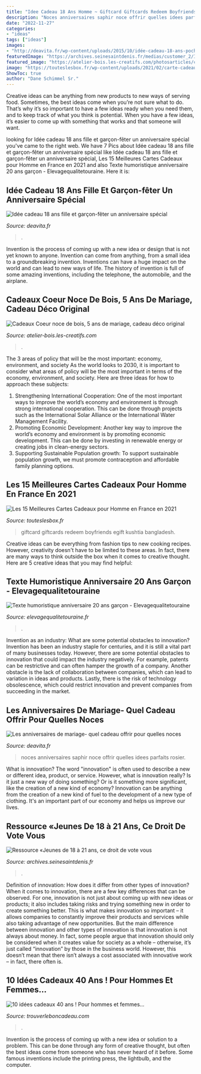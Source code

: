 ```yaml
---
title: "Idee Cadeau 18 Ans Homme ~ Giftcard Giftcards Redeem Boyfriends Egift Kushtia Bangladesh"
description: "Noces anniversaires saphir noce offrir quelles idees parfaits rosier"
date: "2022-11-27"
categories:
- "ideas"
tags: ["ideas"]
images:
- "http://deavita.fr/wp-content/uploads/2015/10/idée-cadeau-18-ans-poche-cuir-onglets-guitare.jpg"
featuredImage: "https://archives.seinesaintdenis.fr/medias/customer_2/IMG/AD093NI/03001_04000/AD093NI_0000003428_jpg_/1_0.jpg"
featured_image: "https://atelier-bois.les-creatifs.com/photosarticles/coeur_noce_bois_photo.jpg"
image: "https://touteslesbox.fr/wp-content/uploads/2021/02/carte-cadeau-homme.jpg"
ShowToc: true
author: "Dane Schimmel Sr."
---
```



Creative ideas can be anything from new products to new ways of serving food. Sometimes, the best ideas come when you’re not sure what to do. That’s why it’s so important to have a few ideas ready when you need them, and to keep track of what you think is potential. When you have a few ideas, it’s easier to come up with something that works and that someone will want.

	

		
looking for Idée cadeau 18 ans fille et garçon-fêter un anniversaire spécial you've came to the right web. We have 7 Pics about Idée cadeau 18 ans fille et garçon-fêter un anniversaire spécial like Idée cadeau 18 ans fille et garçon-fêter un anniversaire spécial, Les 15 Meilleures Cartes Cadeaux pour Homme en France en 2021 and also Texte humoristique anniversaire 20 ans garçon - Elevagequalitetouraine. Here it is:
		
    
## Idée Cadeau 18 Ans Fille Et Garçon-fêter Un Anniversaire Spécial

<img loading=lazy src="http://deavita.fr/wp-content/uploads/2015/10/idée-cadeau-18-ans-poche-cuir-onglets-guitare.jpg" onerror="this.onerror=null;this.src='https://tse4.mm.bing.net/th?id=OIP.rWA85ryXjwAd81JC9MzH4gHaHa&amp;pid=15.1';" alt="Idée cadeau 18 ans fille et garçon-fêter un anniversaire spécial">

_Source: deavita.fr_

>. 

	

Invention is the process of coming up with a new idea or design that is not yet known to anyone. Invention can come from anything, from a small idea to a groundbreaking invention. Inventions can have a huge impact on the world and can lead to new ways of life. The history of invention is full of some amazing inventions, including the telephone, the automobile, and the airplane.

    
## Cadeaux Coeur Noce De Bois, 5 Ans De Mariage, Cadeau Déco Original

<img loading=lazy src="https://atelier-bois.les-creatifs.com/photosarticles/coeur_noce_bois_photo.jpg" onerror="this.onerror=null;this.src='https://tse2.mm.bing.net/th?id=OIP.SU5RVyZB6CRoZKxd-PPPoQAAAA&amp;pid=15.1';" alt="Cadeaux Coeur noce de bois, 5 ans de mariage, cadeau déco original">

_Source: atelier-bois.les-creatifs.com_

>. 

	

The 3 areas of policy that will be the most important: economy, environment, and society
As the world looks to 2030, it is important to consider what areas of policy will be the most important in terms of the economy, environment, and society. Here are three ideas for how to approach these subjects: 
1. Strengthening International Cooperation: One of the most important ways to improve the world’s economy and environment is through strong international cooperation. This can be done through projects such as the International Solar Alliance or the International Water Management Facility. 
2. Promoting Economic Development: Another key way to improve the world’s economy and environment is by promoting economic development. This can be done by investing in renewable energy or creating jobs in clean-energy sectors. 
3. Supporting Sustainable Population growth: To support sustainable population growth, we must promote contraception and affordable family planning options.

    
## Les 15 Meilleures Cartes Cadeaux Pour Homme En France En 2021

<img loading=lazy src="https://touteslesbox.fr/wp-content/uploads/2021/02/carte-cadeau-homme.jpg" onerror="this.onerror=null;this.src='https://tse3.mm.bing.net/th?id=OIP.cMcZyKCQzX01ldNk0vFiCQHaEi&amp;pid=15.1';" alt="Les 15 Meilleures Cartes Cadeaux pour Homme en France en 2021">

_Source: touteslesbox.fr_

>giftcard giftcards redeem boyfriends egift kushtia bangladesh. 

	

Creative ideas can be everything from fashion tips to new cooking recipes. However, creativity doesn't have to be limited to these areas. In fact, there are many ways to think outside the box when it comes to creative thought. Here are 5 creative ideas that you may find helpful:

    
## Texte Humoristique Anniversaire 20 Ans Garçon - Elevagequalitetouraine

<img loading=lazy src="https://www.elevagequalitetouraine.fr/wp-content/uploads/2019/01/h1g5lb5u.jpg" onerror="this.onerror=null;this.src='https://tse2.mm.bing.net/th?id=OIP.FQzyYaXDwt9zvUlkskoHDgHaHR&amp;pid=15.1';" alt="Texte humoristique anniversaire 20 ans garçon - Elevagequalitetouraine">

_Source: elevagequalitetouraine.fr_

>. 

	

Invention as an industry: What are some potential obstacles to innovation?
Invention has been an industry staple for centuries, and it is still a vital part of many businesses today. However, there are some potential obstacles to innovation that could impact the industry negatively. For example, patents can be restrictive and can often hamper the growth of a company. Another obstacle is the lack of collaboration between companies, which can lead to variation in ideas and products. Lastly, there is the risk of technology obsolescence, which could restrict innovation and prevent companies from succeeding in the market.

    
## Les Anniversaires De Mariage- Quel Cadeau Offrir Pour Quelles Noces

<img loading=lazy src="https://deavita.fr/wp-content/uploads/2018/01/anniversaires-de-mariage-16-ans-noces-de-saphir-bijoux-objets-de-luxe.jpg" onerror="this.onerror=null;this.src='https://tse1.mm.bing.net/th?id=OIP.e4ITSon6p3G5imyYB104owHaFP&amp;pid=15.1';" alt="Les anniversaires de mariage- quel cadeau offrir pour quelles noces">

_Source: deavita.fr_

>noces anniversaires saphir noce offrir quelles idees parfaits rosier. 

	

What is innovation?
The word "innovation" is often used to describe a new or different idea, product, or service. However, what is innovation really? Is it just a new way of doing something? Or is it something more significant, like the creation of a new kind of economy?
Innovation can be anything from the creation of a new kind of fuel to the development of a new type of clothing. It's an important part of our economy and helps us improve our lives.

    
## Ressource «Jeunes De 18 à 21 Ans, Ce Droit De Vote Vous

<img loading=lazy src="https://archives.seinesaintdenis.fr/medias/customer_2/IMG/AD093NI/03001_04000/AD093NI_0000003428_jpg_/1_0.jpg" onerror="this.onerror=null;this.src='https://tse1.mm.bing.net/th?id=OIP.5MTpph7-RpKWnAas8mHmVwHaK_&amp;pid=15.1';" alt="Ressource «Jeunes de 18 à 21 ans, ce droit de vote vous">

_Source: archives.seinesaintdenis.fr_

>. 

	

Definition of innovation: How does it differ from other types of innovation?
When it comes to innovation, there are a few key differences that can be observed. For one, innovation is not just about coming up with new ideas or products; it also includes taking risks and trying something new in order to create something better. This is what makes innovation so important – it allows companies to constantly improve their products and services while also taking advantage of new opportunities.
But the main difference between innovation and other types of innovation is that innovation is not always about money. In fact, some people argue that innovation should only be considered when it creates value for society as a whole – otherwise, it’s just called “innovation” by those in the business world. However, this doesn’t mean that there isn’t always a cost associated with innovative work – in fact, there often is.

    
## 10 Idées Cadeaux 40 Ans ! Pour Hommes Et Femmes...

<img loading=lazy src="http://www.trouverleboncadeau.com/img/ama/2754075801_330.jpg" onerror="this.onerror=null;this.src='https://tse2.mm.bing.net/th?id=OIP.17-ue8FyQQJUxIpYbT_jqAHaKc&amp;pid=15.1';" alt="10 idées cadeaux 40 ans ! Pour hommes et femmes...">

_Source: trouverleboncadeau.com_

>. 

	

Invention is the process of coming up with a new idea or solution to a problem. This can be done through any form of creative thought, but often the best ideas come from someone who has never heard of it before. Some famous inventions include the printing press, the lightbulb, and the computer.

